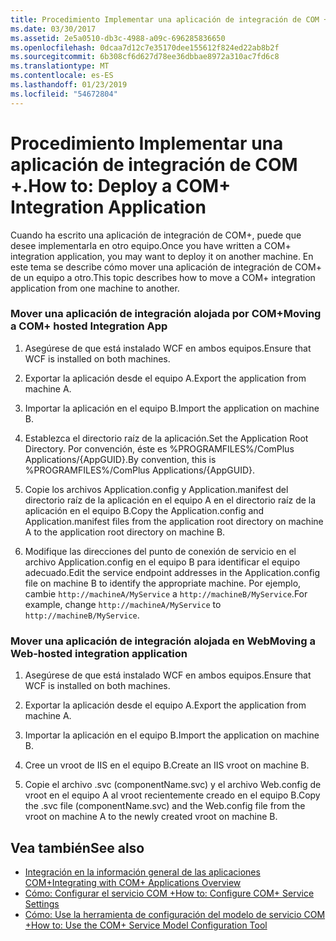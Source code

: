```yaml
---
title: Procedimiento Implementar una aplicación de integración de COM +.
ms.date: 03/30/2017
ms.assetid: 2e5a0510-db3c-4988-a09c-696285836650
ms.openlocfilehash: 0dcaa7d12c7e35170dee155612f824ed22ab8b2f
ms.sourcegitcommit: 6b308cf6d627d78ee36dbbae8972a310ac7fd6c8
ms.translationtype: MT
ms.contentlocale: es-ES
ms.lasthandoff: 01/23/2019
ms.locfileid: "54672804"
---
```

# <a name="how-to-deploy-a-com-integration-application"></a><span data-ttu-id="d986b-102">Procedimiento Implementar una aplicación de integración de COM +.</span><span class="sxs-lookup"><span data-stu-id="d986b-102">How to: Deploy a COM+ Integration Application</span></span>
<span data-ttu-id="d986b-103">Cuando ha escrito una aplicación de integración de COM+, puede que desee implementarla en otro equipo.</span><span class="sxs-lookup"><span data-stu-id="d986b-103">Once you have written a COM+ integration application, you may want to deploy it on another machine.</span></span> <span data-ttu-id="d986b-104">En este tema se describe cómo mover una aplicación de integración de COM+ de un equipo a otro.</span><span class="sxs-lookup"><span data-stu-id="d986b-104">This topic describes how to move a COM+ integration application from one machine to another.</span></span>  
  
### <a name="moving-a-com-hosted-integration-app"></a><span data-ttu-id="d986b-105">Mover una aplicación de integración alojada por COM+</span><span class="sxs-lookup"><span data-stu-id="d986b-105">Moving a COM+ hosted Integration App</span></span>  
  
1.  <span data-ttu-id="d986b-106">Asegúrese de que está instalado WCF en ambos equipos.</span><span class="sxs-lookup"><span data-stu-id="d986b-106">Ensure that WCF is installed on both machines.</span></span>  
  
2.  <span data-ttu-id="d986b-107">Exportar la aplicación desde el equipo A.</span><span class="sxs-lookup"><span data-stu-id="d986b-107">Export the application from machine A.</span></span>  
  
3.  <span data-ttu-id="d986b-108">Importar la aplicación en el equipo B.</span><span class="sxs-lookup"><span data-stu-id="d986b-108">Import the application on machine B.</span></span>  
  
4.  <span data-ttu-id="d986b-109">Establezca el directorio raíz de la aplicación.</span><span class="sxs-lookup"><span data-stu-id="d986b-109">Set the Application Root Directory.</span></span> <span data-ttu-id="d986b-110">Por convención, éste es %PROGRAMFILES%/ComPlus Applications/{AppGUID}.</span><span class="sxs-lookup"><span data-stu-id="d986b-110">By convention, this is %PROGRAMFILES%/ComPlus Applications/{AppGUID}.</span></span>  
  
5.  <span data-ttu-id="d986b-111">Copie los archivos Application.config y Application.manifest del directorio raíz de la aplicación en el equipo A en el directorio raíz de la aplicación en el equipo B.</span><span class="sxs-lookup"><span data-stu-id="d986b-111">Copy the Application.config and Application.manifest files from the application root directory on machine A to the application root directory on machine B.</span></span>  
  
6.  <span data-ttu-id="d986b-112">Modifique las direcciones del punto de conexión de servicio en el archivo Application.config en el equipo B para identificar el equipo adecuado.</span><span class="sxs-lookup"><span data-stu-id="d986b-112">Edit the service endpoint addresses in the Application.config file on machine B to identify the appropriate machine.</span></span> <span data-ttu-id="d986b-113">Por ejemplo, cambie `http://machineA/MyService` a `http://machineB/MyService`.</span><span class="sxs-lookup"><span data-stu-id="d986b-113">For example, change `http://machineA/MyService` to `http://machineB/MyService`.</span></span>  
  
### <a name="moving-a-web-hosted-integration-application"></a><span data-ttu-id="d986b-114">Mover una aplicación de integración alojada en Web</span><span class="sxs-lookup"><span data-stu-id="d986b-114">Moving a Web-hosted integration application</span></span>  
  
1.  <span data-ttu-id="d986b-115">Asegúrese de que está instalado WCF en ambos equipos.</span><span class="sxs-lookup"><span data-stu-id="d986b-115">Ensure that WCF is installed on both machines.</span></span>  
  
2.  <span data-ttu-id="d986b-116">Exportar la aplicación desde el equipo A.</span><span class="sxs-lookup"><span data-stu-id="d986b-116">Export the application from machine A.</span></span>  
  
3.  <span data-ttu-id="d986b-117">Importar la aplicación en el equipo B.</span><span class="sxs-lookup"><span data-stu-id="d986b-117">Import the application on machine B.</span></span>  
  
4.  <span data-ttu-id="d986b-118">Cree un vroot de IIS en el equipo B.</span><span class="sxs-lookup"><span data-stu-id="d986b-118">Create an IIS vroot on machine B.</span></span>  
  
5.  <span data-ttu-id="d986b-119">Copie el archivo .svc (componentName.svc) y el archivo Web.config de vroot en el equipo A al vroot recientemente creado en el equipo B.</span><span class="sxs-lookup"><span data-stu-id="d986b-119">Copy the .svc file (componentName.svc) and the Web.config file from the vroot on machine A to the newly created vroot on machine B.</span></span>  
  
## <a name="see-also"></a><span data-ttu-id="d986b-120">Vea también</span><span class="sxs-lookup"><span data-stu-id="d986b-120">See also</span></span>
- [<span data-ttu-id="d986b-121">Integración en la información general de las aplicaciones COM+</span><span class="sxs-lookup"><span data-stu-id="d986b-121">Integrating with COM+ Applications Overview</span></span>](../../../../docs/framework/wcf/feature-details/integrating-with-com-plus-applications-overview.md)
- [<span data-ttu-id="d986b-122">Cómo: Configurar el servicio COM +</span><span class="sxs-lookup"><span data-stu-id="d986b-122">How to: Configure COM+ Service Settings</span></span>](../../../../docs/framework/wcf/feature-details/how-to-configure-com-service-settings.md)
- [<span data-ttu-id="d986b-123">Cómo: Use la herramienta de configuración del modelo de servicio COM +</span><span class="sxs-lookup"><span data-stu-id="d986b-123">How to: Use the COM+ Service Model Configuration Tool</span></span>](../../../../docs/framework/wcf/feature-details/how-to-use-the-com-service-model-configuration-tool.md)
